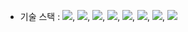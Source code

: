 * 기술 스택 : <img src="https://img.shields.io/badge/Python-E34F26?style=for-the-badge&logo=python&logoColor=white">, <img src="https://img.shields.io/badge/TensorFlow-E34F26?style=for-the-badge&logo=TensorFlow&logoColor=white">, <img src="https://img.shields.io/badge/Selenium-E34F26?style=for-the-badge&logo=Selenium&logoColor=white">, <img src="https://img.shields.io/badge/MySQL-E34F26?style=for-the-badge&logo=MySQL&logoColor=white">, <img src="https://img.shields.io/badge/PyTorch-E34F26?style=for-the-badge&logo=PyTorch&logoColor=white">, <img src="https://img.shields.io/badge/pandas-E34F26?style=for-the-badge&logo=pandas&logoColor=white">, <img src="https://img.shields.io/badge/NumPy-E34F26?style=for-the-badge&logo=NumPy&logoColor=white">, <img src="https://img.shields.io/badge/Keras-E34F26?style=for-the-badge&logo=Keras&logoColor=white">
